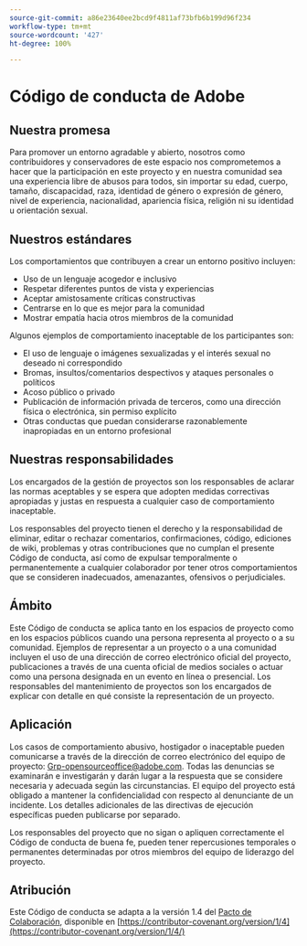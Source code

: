 ```yaml
---
source-git-commit: a86e23640ee2bcd9f4811af73bfb6b199d96f234
workflow-type: tm+mt
source-wordcount: '427'
ht-degree: 100%

---
```

# Código de conducta de Adobe

## Nuestra promesa

Para promover un entorno agradable y abierto,
nosotros como contribuidores y conservadores de este espacio nos comprometemos a hacer que la participación en este proyecto y en nuestra comunidad sea una experiencia libre de abusos para todos,
sin importar su edad, cuerpo, tamaño, discapacidad, raza, identidad de género o expresión de género, nivel de experiencia,
nacionalidad, apariencia física, religión
ni su identidad u orientación sexual.

## Nuestros estándares

Los comportamientos que contribuyen a crear un entorno positivo
incluyen:

* Uso de un lenguaje acogedor e inclusivo
* Respetar diferentes puntos de vista y experiencias
* Aceptar amistosamente críticas constructivas
* Centrarse en lo que es mejor para la comunidad
* Mostrar empatía hacia otros miembros de la comunidad

Algunos ejemplos de comportamiento inaceptable de los participantes son:

* El uso de lenguaje o imágenes sexualizadas y el interés sexual no deseado ni correspondido
* Bromas, insultos/comentarios despectivos y ataques personales o políticos
* Acoso público o privado
* Publicación de información privada de terceros, como una dirección física o electrónica,
sin permiso explícito
* Otras conductas que puedan considerarse razonablemente inapropiadas en
un entorno profesional

## Nuestras responsabilidades

Los encargados de la gestión de proyectos son los responsables de aclarar las normas aceptables
y se espera que adopten medidas correctivas apropiadas y justas
en respuesta a cualquier caso de comportamiento inaceptable.

Los responsables del proyecto tienen el derecho y la responsabilidad de eliminar, editar o
rechazar comentarios, confirmaciones, código, ediciones de wiki, problemas y otras contribuciones
que no cumplan el presente Código de conducta, así como de expulsar temporalmente
o permanentemente a cualquier colaborador por tener otros comportamientos que se consideren inadecuados,
amenazantes, ofensivos o perjudiciales.

## Ámbito

Este Código de conducta se aplica tanto en los espacios de proyecto como en los espacios públicos
cuando una persona representa al proyecto o a su comunidad. Ejemplos de
representar a un proyecto o a una comunidad incluyen el uso de una dirección de correo electrónico oficial del proyecto,
publicaciones a través de una cuenta oficial de medios sociales o actuar como una persona designada
en un evento en línea o presencial. Los responsables del mantenimiento de proyectos
son los encargados de explicar con detalle en qué consiste la representación de un proyecto.

## Aplicación

Los casos de comportamiento abusivo, hostigador o inaceptable pueden 
comunicarse a través de la dirección de correo electrónico del equipo de proyecto: Grp-opensourceoffice@adobe.com. Todas
las denuncias se examinarán e investigarán y darán lugar a la respuesta que
se considere necesaria y adecuada según las circunstancias. El equipo del proyecto
está obligado a mantener la confidencialidad con respecto al denunciante de un incidente.
Los detalles adicionales de las directivas de ejecución específicas pueden publicarse por separado.

Los responsables del proyecto que no sigan o apliquen correctamente el Código de conducta
de buena fe, pueden tener repercusiones temporales o permanentes determinadas por otros
miembros del equipo de liderazgo del proyecto.

## Atribución

Este Código de conducta se adapta a la versión 1.4 del [Pacto de Colaboración](https://contributor-covenant.org),
disponible en [https://contributor-covenant.org/version/1/4](https://contributor-covenant.org/version/1/4/)
